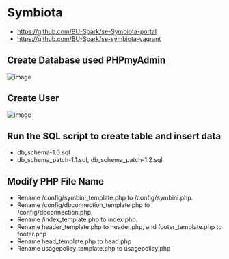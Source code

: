 # Symbiota
- https://github.com/BU-Spark/se-Symbiota-portal
- https://github.com/BU-Spark/se-symbiota-vagrant
## Create Database used PHPmyAdmin
![image](https://user-images.githubusercontent.com/79159894/197318314-401f6339-6580-427e-8174-cb84855c7b5b.png)

## Create User
![image](https://user-images.githubusercontent.com/79159894/197319621-6eb62a72-e4c0-4cf2-8bbd-ece5ab791ace.png)

## Run the SQL script to create table and insert data

- db_schema-1.0.sql
- db_schema_patch-1.1.sql, db_schema_patch-1.2.sql

## Modify PHP File Name
- Rename /config/symbini_template.php to /config/symbini.php.
- Rename /config/dbconnection_template.php to /config/dbconnection.php.
- Rename /index_template.php to index.php.
- Rename header_template.php to header.php, and footer_template.php to footer.php
- Rename head_template.php to head.php
- Rename usagepolicy_template.php to usagepolicy.php

